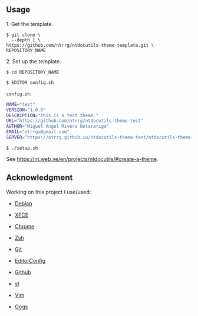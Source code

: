 ## Usage

1\. Get the template.

```shell-session
$ git clone \
  --depth 1 \
https://github.com/ntrrg/ntdocutils-theme-template.git \
REPOSITORY_NAME
```

2\. Set up the template.

```shell-session
$ cd REPOSITORY_NAME
```

```shell-session
$ EDITOR config.sh
```

`config.sh`:

```sh
NAME="test"
VERSION="1.0.0"
DESCRIPTION="This is a test theme."
URL="https://github.com/ntrrg/ntdocutils-theme-test"
AUTHOR="Miguel Angel Rivera Notararigo"
EMAIL="ntrrgx@gmail.com"
SERVER="https://ntrrg.github.io/ntdocutils-theme-test/ntdocutils-theme-test"
```

```shell-session
$ ./setup.sh
```

See <https://nt.web.ve/en/projects/ntdocutils/#create-a-theme>.

## Acknowledgment

Working on this project I use/used:

* [Debian](https://www.debian.org/)

* [XFCE](https://xfce.org/)

* [Chrome](https://www.google.com/chrome/browser/desktop/index.html)

* [Zsh](http://www.zsh.org/)

* [Git](https://git-scm.com/)

* [EditorConfig](http://editorconfig.org/)

* [Github](https://github.com)

* [st](https://st.suckless.org/)

* [Vim](https://www.vim.org/)

* [Gogs](https://gogs.io/)

